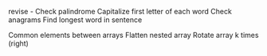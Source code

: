 revise - 
Check palindrome
Capitalize first letter of each word
Check anagrams
Find longest word in sentence


Common elements between arrays
Flatten nested array
Rotate array k times (right)